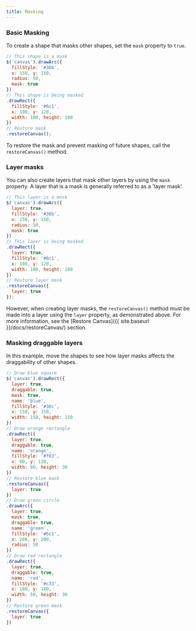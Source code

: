 ```yaml
---
title: Masking
---
```


### Basic Masking

To create a shape that masks other shapes, set the `mask` property to `true`.

```javascript
// This shape is a mask
$('canvas').drawArc({
  fillStyle: '#36b',
  x: 150, y: 150,
  radius: 50,
  mask: true
})
// This shape is being masked
.drawRect({
  fillStyle: '#6c1',
  x: 100, y: 120,
  width: 100, height: 100
})
// Restore mask
.restoreCanvas();
```

To restore the mask and prevent masking of future shapes, call the `restoreCanvas()` method.

### Layer masks

You can also create layers that mask other layers by using the `mask` property. A layer that is a mask is generally referred to as a 'layer mask'.

```javascript
// This layer is a mask
$('canvas').drawArc({
  layer: true,
  fillStyle: '#36b',
  x: 150, y: 150,
  radius: 50,
  mask: true
})
// This layer is being masked
.drawRect({
  layer: true,
  fillStyle: '#6c1',
  x: 100, y: 120,
  width: 100, height: 100
})
// Restore layer mask
.restoreCanvas({
  layer: true
});
```

However, when creating layer masks, the `restoreCanvas()` method must be made into a layer using the `layer` property, as demonstrated above. For more information, see the [Restore Canvas]({{ site.baseurl }}/docs/restoreCanvas/) section.

### Masking draggable layers

In this example, move the shapes to see how layer masks affects the draggability of other shapes.

```javascript
// Draw blue square
$('canvas').drawRect({
  layer: true,
  draggable: true,
  mask: true,
  name: 'blue',
  fillStyle: '#36c',
  x: 150, y: 150,
  width: 150, height: 150
})
// Draw orange rectangle
.drawRect({
  layer: true,
  draggable: true,
  name: 'orange',
  fillStyle: '#f63',
  x: 80, y: 120,
  width: 80, height: 30
})
// Restore blue mask
.restoreCanvas({
  layer: true
})
// Draw green circle
.drawArc({
  layer: true,
  mask: true,
  draggable: true,
  name: 'green',
  fillStyle: '#6c1',
  x: 200, y: 200,
  radius: 50
})
// Draw red rectangle
.drawRect({
  layer: true,
  draggable: true,
  name: 'red',
  fillStyle: '#c33',
  x: 180, y: 180,
  width: 50, height: 30
})
// Restore green mask
.restoreCanvas({
  layer: true
})
```
